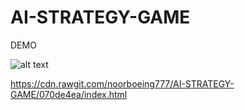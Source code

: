 # AI-STRATEGY-GAME
DEMO

 ![alt text]( https://github.com/noorboeing777/AI-STRATEGY-GAME/king.png)

https://cdn.rawgit.com/noorboeing777/AI-STRATEGY-GAME/070de4ea/index.html

